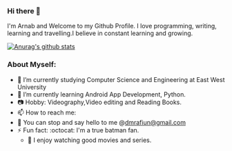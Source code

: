 ### Hi there 👋

I'm Arnab and Welcome to my Github Profile.
I love programming, writing, learning and travelling.I believe in constant learning and growing. 


[![Anurag's github stats](https://github-readme-stats.vercel.app/api?username=dmrafiun)](https://github.com/anuraghazra/github-readme-stats)

### About Myself:

- 🔭 I’m currently studying Computer Science and Engineering at East West University
- 🌱 I’m currently learning Android App Development, Python.
- 📷 Hobby: Videography,Video editing and Reading Books.
- 📫 How to reach me:
 - :e-mail: You can stop and say hello to me @dmrafiun@gmail.com 
- ⚡ Fun fact: 
   :octocat: I'm a true batman fan.
   -  :movie_camera: I enjoy watching good movies and series.

